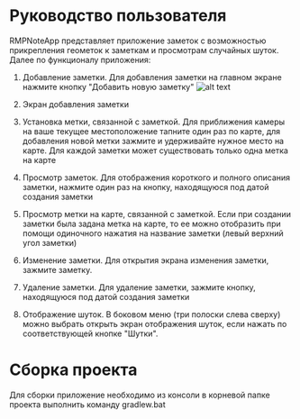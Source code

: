 # Руководство пользователя
RMPNoteApp представляет приложение заметок с возможностью прикрепления геометок к заметкам и просмотрам случайных шуток.
Далее по функционалу приложения:
1. Добавление заметки. Для добавления заметки на главном экране нажмите кнопку "Добавить новую заметку"
![alt text](https://github.com/AbysssShutter/RMPNoteApp/tree/main/readme_images/1.jpg?raw=true)

3. Экран добавления заметки

4. Установка метки, связанной с заметкой. Для приближения камеры на ваше текущее местоположение тапните один раз по карте,
для добавления новой метки зажмите и удерживайте нужное место на карте. Для каждой заметки может существовать только одна метка на карте

5. Просмотр заметок. Для отображения короткого и полного описания заметки, нажмите один раз на кнопку, находящуюся под датой создания заметки

6. Просмотр метки на карте, связанной с заметкой. Если при создании заметки была задана метка на карте, то ее можно отобразить при помощи
одиночного нажатия на название заметки (левый верхний угол заметки)

7. Изменение заметки. Для открытия экрана изменения заметки, зажмите заметку.

8. Удаление заметки. Для удаление заметки, зажмите кнопку, находящуюся под датой создания заметки

9. Отображение шуток. В боковом меню (три полоски слева сверху) можно выбрать открыть экран отображения шуток, если нажать по соответствующей
кнопке "Шутки".

# Сборка проекта 
Для сборки приложение необходимо из консоли в корневой папке проекта выполнить команду gradlew.bat
